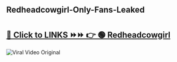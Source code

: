 
 ## Redheadcowgirl-Only-Fans-Leaked

# <h2><a href="https://clipsfans.com/Redheadcowgirl&ref=git">🔗 Click to LINKS ⏩⏩ 👉 🟢 Redheadcowgirl </a></h2>

<a href="https://clipsfans.com/Redheadcowgirl&ref=git" rel="nofollow" data-target="animated-image.originalLink"><img src="https://i.ibb.co.com/xMMVF88/686577567.gif" alt="Viral Video Original" style="max-width: 100%; display: inline-block;" data-target="animated-image.originalImage"></a>
